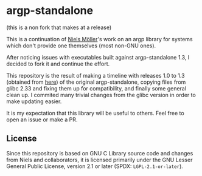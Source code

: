 # argp-standalone

(this is a non fork that makes at a release)

This is a continuation of [Niels Möller](https://www.lysator.liu.se/~nisse/)'s
work on an argp library for systems which don't provide one themselves (most
non-GNU ones).

After noticing issues with executables built against argp-standalone 1.3, I
decided to fork it and continue the effort.

This repository is the result of making a timeline with releases 1.0 to 1.3
(obtained from [here](https://www.lysator.liu.se/~nisse/misc/)) of the original
argp-standalone, copying files from glibc 2.33 and fixing them up for
compatibility, and finally some general clean up. I commited many trivial
changes from the glibc version in order to make updating easier.

It is my expectation that this library will be useful to others. Feel free to
open an issue or make a PR.

## License

Since this repository is based on GNU C Library source code and changes from
Niels and collaborators, it is licensed primarily under the GNU Lesser General
Public License, version 2.1 or later (SPDX: `LGPL-2.1-or-later`).
